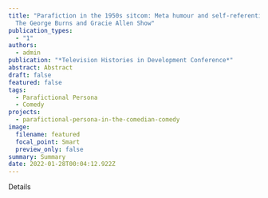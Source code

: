 ```yaml
---
title: "Parafiction in the 1950s sitcom: Meta humour and self-referentiality in
  The George Burns and Gracie Allen Show"
publication_types:
  - "1"
authors:
  - admin
publication: "*Television Histories in Development Conference*"
abstract: Abstract
draft: false
featured: false
tags:
  - Parafictional Persona
  - Comedy
projects:
  - parafictional-persona-in-the-comedian-comedy
image:
  filename: featured
  focal_point: Smart
  preview_only: false
summary: Summary
date: 2022-01-28T00:04:12.922Z
---
```

Details